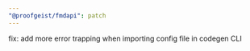 ```yaml
---
"@proofgeist/fmdapi": patch
---
```


fix: add more error trapping when importing config file in codegen CLI
